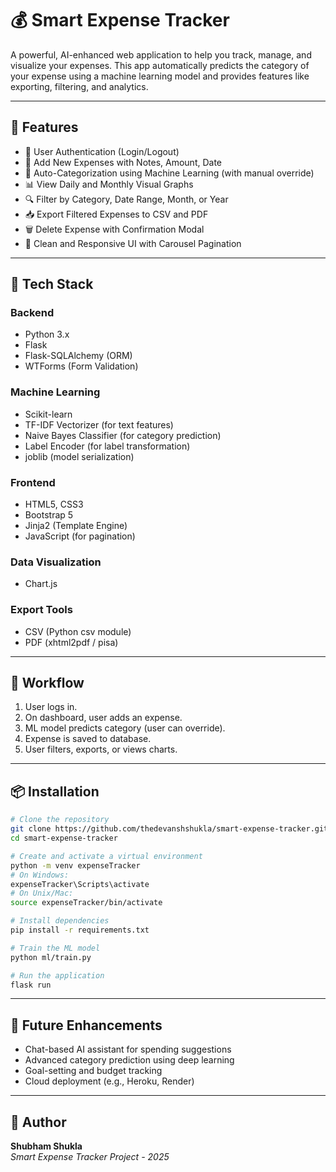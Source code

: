 # 💰 Smart Expense Tracker

A powerful, AI-enhanced web application to help you track, manage, and visualize your expenses. This app automatically predicts the category of your expense using a machine learning model and provides features like exporting, filtering, and analytics.

---

## 🚀 Features

- 🔐 User Authentication (Login/Logout)
- 📝 Add New Expenses with Notes, Amount, Date
- 🤖 Auto-Categorization using Machine Learning (with manual override)
- 📊 View Daily and Monthly Visual Graphs
- 🔍 Filter by Category, Date Range, Month, or Year
- 📥 Export Filtered Expenses to CSV and PDF
- 🗑️ Delete Expense with Confirmation Modal
- 🎨 Clean and Responsive UI with Carousel Pagination

---

## 🧱 Tech Stack

### Backend
- Python 3.x
- Flask
- Flask-SQLAlchemy (ORM)
- WTForms (Form Validation)

### Machine Learning
- Scikit-learn
- TF-IDF Vectorizer (for text features)
- Naive Bayes Classifier (for category prediction)
- Label Encoder (for label transformation)
- joblib (model serialization)

### Frontend
- HTML5, CSS3
- Bootstrap 5
- Jinja2 (Template Engine)
- JavaScript (for pagination)

### Data Visualization
- Chart.js

### Export Tools
- CSV (Python csv module)
- PDF (xhtml2pdf / pisa)

---


## 🔁 Workflow

1. User logs in.
2. On dashboard, user adds an expense.
3. ML model predicts category (user can override).
4. Expense is saved to database.
5. User filters, exports, or views charts.

---

## 📦 Installation

```bash
# Clone the repository
git clone https://github.com/thedevanshshukla/smart-expense-tracker.git
cd smart-expense-tracker

# Create and activate a virtual environment
python -m venv expenseTracker
# On Windows:
expenseTracker\Scripts\activate
# On Unix/Mac:
source expenseTracker/bin/activate

# Install dependencies
pip install -r requirements.txt

# Train the ML model
python ml/train.py

# Run the application
flask run
```

---

## 🌱 Future Enhancements

- Chat-based AI assistant for spending suggestions
- Advanced category prediction using deep learning
- Goal-setting and budget tracking
- Cloud deployment (e.g., Heroku, Render)

---

## 👤 Author

**Shubham Shukla**  
*Smart Expense Tracker Project - 2025*
